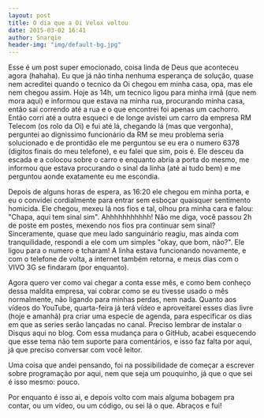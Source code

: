 ```yaml
---
layout: post
title: O dia que a Oi Velox voltou
date: 2015-03-02 16:41
author: Snarqie
header-img: "img/default-bg.jpg"
---
```

Esse é um post super emocionado, coisa linda de Deus que aconteceu agora (hahaha). Eu que já não tinha nenhuma esperança de solução, quase nem acreditei quando o tecnico da Oi chegou em minha casa, opa, mas ele nem chegou assim.
Hoje as 14h, um tecnico ligou para minha irmã (que nem mora aqui) e informou que estava na minha rua, procurando minha casa, então sai correndo até a rua e o que encontrei foi apenas um cachorro. Então corri até a outra esqueci e de longe avistei um carro da empresa RM Telecom (os rolo da Oi) e fui até lá, chegando lá (mas que vergonha), perguntei ao dignissimo funcionário da RM se meu problema seria solucionado e de prontidão ele me perguntou se eu era o numero 6378 (digitos finais do meu telefone), e eu falei que sim, pois é. Ele desceu da escada e a colocou sobre o carro e enquanto abria a porta do mesmo, me informou que estava procurando o sinal da linha (até ai tudo bem) e me perguntou aonde exatamente eu me escondia.

Depois de alguns horas de espera, as 16:20 ele chegou em minha porta, e eu o convidei cordialmente para entrar sem esboçar quaisquer sentimento homicida. Ele chegou, mexeu lá nos fios e tal, olhou pra minha cara e falou: "Chapa, aqui tem sinal sim". Ahhhhhhhhhhh! Não me diga, você passou 2h de poste em postes, mexendo nos fios pra continuar sem sinal? Sinceramente, quase que meu lado sanguinário reagiu, mas ainda com tranquilidade, respondi a ele com um simples "okay, que bom, não?". Ele ligou para o numero e tcharam! A linha estava funcionando novamente, e com o telefone de volta, a internet também retorna, e meus dias com o VIVO 3G se findaram (por enquanto).

Agora quero ver como vai chegar a conta esse mês, e como bem conheço dessa maldita empresa, vai cobrar como se eu tivesse usado o mês normalmente, não ligando para minhas perdas, nem nada. Quanto aos vídeos do YouTube, quarta-feira já terá vídeo e aproveitarei esses dias livre (hoje e amanhã) pra criar uma especie de agenda, para especificar os dias em que as series serão lançadas no canal. Preciso lembrar de instalar o Disqus aqui no blog. Com essa mudança para o GitHub, acabei esquecendo que esse tema não tem suporte para comentários, e isso faz falta por aqui, já que preciso conversar com você leitor.

Uma coisa que andei pensando, foi na possibilidade de começar a escrever sobre programação por aqui, nem que seja um pouquinho, já que o que sei é isso mesmo: pouco.

Por enquanto é isso ai, e depois volto com mais alguma bobagem pra contar, ou um vídeo, ou um código, ou sei lá o que. Abraços e fui!
